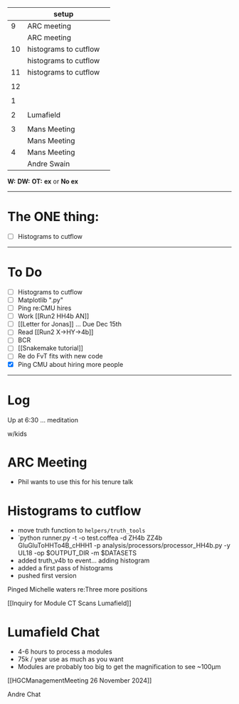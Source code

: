 
|     | setup                 |     |
| --- | --------------------- | --- |
| 9   | ARC meeting           |     |
|     | ARC meeting           |     |
| 10  | histograms to cutflow |     |
|     | histograms to cutflow |     |
| 11  | histograms to cutflow |     |
|     |                       |     |
| 12  |                       |     |
|     |                       |     |
| 1   |                       |     |
|     |                       |     |
| 2   | Lumafield             |     |
|     |                       |     |
| 3   | Mans Meeting          |     |
|     | Mans Meeting          |     |
| 4   | Mans Meeting          |     |
|     | Andre Swain           |     |

**W:**
**DW:**
**OT:**
**ex** or **No ex**

---
# The ONE thing: 
- [ ] Histograms to cutflow

---
# To Do

- [ ] Histograms to cutflow
- [ ] Matplotlib ".py"
- [ ] Ping re:CMU hires
- [ ]   Work [[Run2 HH4b AN]]
- [ ]  [[Letter for Jonas]] ... Due Dec 15th
- [ ]  Read [[Run2 X->HY->4b]]
- [ ] BCR
- [ ]   [[Snakemake tutorial]] 
- [ ] Re do FvT fits with new code
- [x] Ping CMU about hiring more people

---

# Log

Up at 6:30 ... meditation

w/kids

# ARC Meeting
- Phil wants to use this for his tenure talk

# Histograms to cutflow
- move truth function to `helpers/truth_tools`
- `python runner.py -t -o test.coffea -d ZH4b ZZ4b GluGluToHHTo4B_cHHH1 -p analysis/processors/processor_HH4b.py -y UL18  -op $OUTPUT_DIR -m $DATASETS
- added truth_v4b to event... adding histogram
- added a first pass of histograms
- pushed first version

Pinged Michelle waters re:Three more positions 

[[Inquiry for Module CT Scans Lumafield]]


# Lumafield Chat
- 4-6 hours to process a modules
- 75k / year use as much as you want
- Modules are probably too big to get the magnification to see ~100µm

[[HGCManagementMeeting 26 November 2024]]

Andre Chat